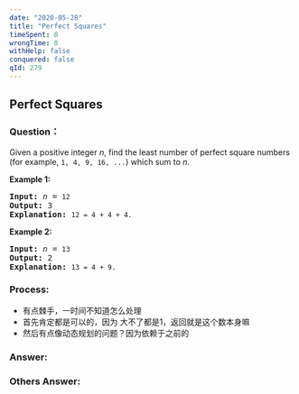 ```yaml
---
date: "2020-05-28"
title: "Perfect Squares"
timeSpent: 0
wrongTime: 0
withHelp: false
conquered: false
qId: 279
---
```


## Perfect Squares

### Question：

<p>Given a positive integer <i>n</i>, find the least number of perfect square numbers (for example, <code>1, 4, 9, 16, ...</code>) which sum to <i>n</i>.</p>

<p><b>Example 1:</b></p>

<pre>
<b>Input:</b> <i>n</i> = <code>12</code>
<b>Output:</b> 3
<strong>Explanation: </strong><code>12 = 4 + 4 + 4.</code></pre>

<p><b>Example 2:</b></p>

<pre>
<b>Input:</b> <i>n</i> = <code>13</code>
<b>Output:</b> 2
<strong>Explanation: </strong><code>13 = 4 + 9.</code></pre>

### Process:
- 有点棘手，一时间不知道怎么处理
- 首先肯定都是可以的，因为 大不了都是1，返回就是这个数本身嘛
- 然后有点像动态规划的问题？因为依赖于之前的

### Answer:

### Others Answer:
